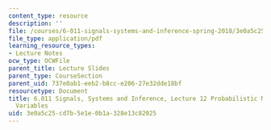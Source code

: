 ```yaml
---
content_type: resource
description: ''
file: /courses/6-011-signals-systems-and-inference-spring-2018/3e0a5c25cd7b5e1e0b1a328e13c82025_MIT6_011S18lec12.pdf
file_type: application/pdf
learning_resource_types:
- Lecture Notes
ocw_type: OCWFile
parent_title: Lecture Slides
parent_type: CourseSection
parent_uid: 737e0ab1-eeb2-b8cc-e206-27e32dde18bf
resourcetype: Document
title: 6.011 Signals, Systems and Inference, Lecture 12 Probabilistic Models, Random
  Variables
uid: 3e0a5c25-cd7b-5e1e-0b1a-328e13c82025
---
```

